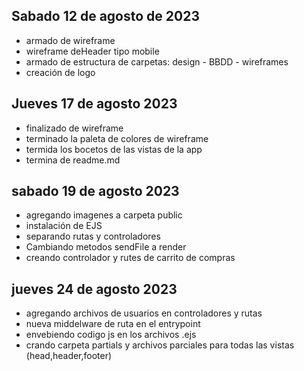 ## Sabado 12 de agosto de 2023


- armado de wireframe
- wireframe deHeader tipo mobile
- armado de estructura de carpetas: design - BBDD - wireframes
- creación de logo  

## Jueves 17 de agosto 2023

- finalizado de wireframe
- terminado la paleta de colores de wireframe
- termida los bocetos de las vistas de la app
- termina de readme.md 

## sabado 19 de agosto 2023

- agregando imagenes a carpeta public
- instalación de  EJS
- separando rutas y controladores
- Cambiando metodos sendFile a render 
- creando controlador y rutes de carrito de compras

## jueves 24 de agosto 2023

- agregando archivos de usuarios en controladores y rutas
- nueva middelware de ruta en el entrypoint
- envebiendo codigo js en los archivos .ejs
- crando carpeta partials y archivos parciales para todas las vistas (head,header,footer)
